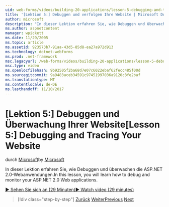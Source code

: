 ```yaml
---
uid: web-forms/videos/building-20-applications/lesson-5-debugging-and-tracing-your-website
title: '[Lektion 5:] Debuggen und verfolgen Ihre Website | Microsoft Docs'
author: microsoft
description: "In dieser Lektion erfahren Sie, wie Debuggen und überwachen die ASP.NET 2.0-Webanwendungen."
ms.author: aspnetcontent
manager: wpickett
ms.date: 11/29/2005
ms.topic: article
ms.assetid: 923573b7-91aa-43d5-85d8-ea27a972d913
ms.technology: dotnet-webforms
ms.prod: .net-framework
msc.legacyurl: /web-forms/videos/building-20-applications/lesson-5-debugging-and-tracing-your-website
msc.type: video
ms.openlocfilehash: 9b92505f2ba68d7e07c6022ebaf62fecc485f00d
ms.sourcegitcommit: 9a9483aceb34591c97451997036a9120c3fe2baf
ms.translationtype: MT
ms.contentlocale: de-DE
ms.lasthandoff: 11/10/2017
---
```

<a name="lesson-5-debugging-and-tracing-your-website"></a><span data-ttu-id="2ee22-103">[Lektion 5:] Debuggen und Überwachung Ihrer Website</span><span class="sxs-lookup"><span data-stu-id="2ee22-103">[Lesson 5:] Debugging and Tracing Your Website</span></span>
====================
<span data-ttu-id="2ee22-104">durch [Microsoft](https://github.com/microsoft)</span><span class="sxs-lookup"><span data-stu-id="2ee22-104">by [Microsoft](https://github.com/microsoft)</span></span>

<span data-ttu-id="2ee22-105">In dieser Lektion erfahren Sie, wie Debuggen und überwachen die ASP.NET 2.0-Webanwendungen.</span><span class="sxs-lookup"><span data-stu-id="2ee22-105">In this lesson, you will learn how to debug and monitor your ASP.NET 2.0 Web applications.</span></span>

[<span data-ttu-id="2ee22-106">&#9654; Sehen Sie sich an (29 Minuten)</span><span class="sxs-lookup"><span data-stu-id="2ee22-106">&#9654; Watch video (29 minutes)</span></span>](https://channel9.msdn.com/Blogs/ASP-NET-Site-Videos/lesson-5-debugging-and-tracing-your-website)

>[!div class="step-by-step"]
<span data-ttu-id="2ee22-107">[Zurück](lesson-4-understanding-web-application-state.md)
[Weiter](lesson-6-working-with-stylesheets-and-master-pages.md)</span><span class="sxs-lookup"><span data-stu-id="2ee22-107">[Previous](lesson-4-understanding-web-application-state.md)
[Next](lesson-6-working-with-stylesheets-and-master-pages.md)</span></span>
